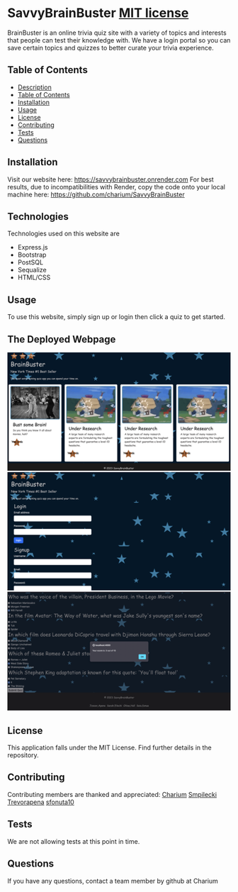 
# SavvyBrainBuster [MIT license](https://opensource.org/licenses/MIT)
BrainBuster is an online trivia quiz site with a variety of topics and interests that people can test their knowledge with. We have a login portal so you can save certain topics and quizzes to better curate your trivia experience.

## Table of Contents
- [Description](#description)
- [Table of Contents](#table-of-contents)
- [Installation](#installation)
- [Usage](#usage)
- [License](#license)
- [Contributing](#contributing)
- [Tests](#tests)
- [Questions](#questions)

## Installation
Visit our website here: https://savvybrainbuster.onrender.com 
For best results, due to incompatibilities with Render, copy the code onto your local machine here: 
https://github.com/charium/SavvyBrainBuster 

## Technologies 
Technologies used on this website are 
- Express.js
- Bootstrap
- PostSQL
- Sequalize
- HTML/CSS

## Usage
To use this website, simply sign up or login then click a quiz to get started. 

## The Deployed Webpage
[![Deployed Image Hompage](public/images/ss.png)](https://savvybrainbuster.onrender.com)
[![Deployed Image Login](public/images/ss2.png)](https://savvybrainbuster.onrender.com)
[![Deployed Image Test Score](public/images/ss3.png)](https://savvybrainbuster.onrender.com)

## License
This application falls under the MIT License. Find further details in the repository.

## Contributing
Contributing members are thanked and appreciated:
[Charium](https://github.com/Charium)
[Smpilecki](https://github.com/Smpilecki)
[Trevorapena](https://github.com/Trevorapena)
[sfonuta10](https://github.com/sfonua10)

## Tests
We are not allowing tests at this point in time. 

## Questions
If you have any questions, contact a team member by github at Charium